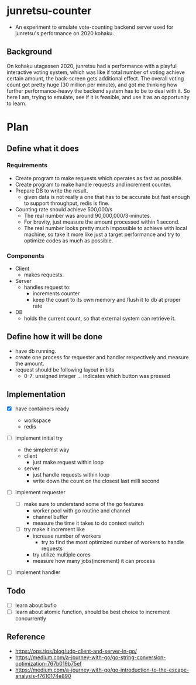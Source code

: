 # junretsu-counter
- An experiment to emulate vote-counting backend server used for junretsu's performance on 2020 kohaku.

## Background
On kohaku utagassen 2020, junretsu had a performance with a playful interactive voting system, which was
like if total number of voting achieve certain amount, the back-screen gets additional effect.
The overall voting count got pretty huge (30 million per minute), and got me thinking
how further performance-heavy the backend system has to be to deal with it.
So here I am, trying to emulate, see if it is feasible, and use it as an opportunity to learn.


# Plan
## Define what it does
### Requirements
- Create program to make requests which operates as fast as possible.
- Create program to make handle requests and increment counter.
- Prepare DB to write the result.
  - given data is not really a one that has to be accurate but fast enough to support throughput, redis is fine.
- Counting rate should achieve 500,000/s
  - The real number was around 90,000,000/3-minutes.
  - For brevity, just measure the amount processed within 1 second.
  - The real number looks pretty much impossible to achieve with local machine, so take it more like
    just a target performance and try to optimize codes as much as possible.

### Components
- Client
  - makes requests.
- Server
  - handles request to:
    - increments counter
    - keep the count to its own memory and flush it to db at proper rate
- DB
  - holds the current count, so that external system can retrieve it.

## Define how it will be done
- have db running.
- create one process for requester and handler respectively and measure the amount.
- request should be following layout in bits
  - 0-7: unsigned integer ... indicates which button was pressed

## Implementation
- [x] have containers ready
  - workspace
  - redis

- [ ] implement initial try
  - the simplemst way
  - client
    - just make request within loop
  - server
    - just handle requests within loop
    - write down the count on the closest last milli second

- [ ] implement requester
  - [ ] make sure to understand some of the go features
    - worker pool with go routine and channel
    - channel buffer
    - measure the time it takes to do context switch
  - [ ] try make it increment like
    - increase number of workers
      - try to find the most optimized number of workers to handle requests
    - try utilize multiple cores
    - measure how many jobs(increment) it can process
- [ ] implement handler

## Todo
- [ ] learn about bufio
- [ ] learn about atomic function, should be best choice to increment concurrently

## Reference
- https://ops.tips/blog/udp-client-and-server-in-go/
- https://medium.com/a-journey-with-go/go-string-conversion-optimization-767b019b75ef
- https://medium.com/a-journey-with-go/go-introduction-to-the-escape-analysis-f7610174e890
